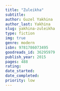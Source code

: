 ```yaml
---
title: "Zuleikha"
subtitle: 
author: Guzel Yakhina
author_last: Yakhina
slug: yakhina-zuleikha
type: fiction
img: true
genre: modern
isbn: 9781786073495
goodreads_id: 36295979
publish_year: 2015
pages: 488
rating: 
date_started:
date_completed:
priority: low
---
```

